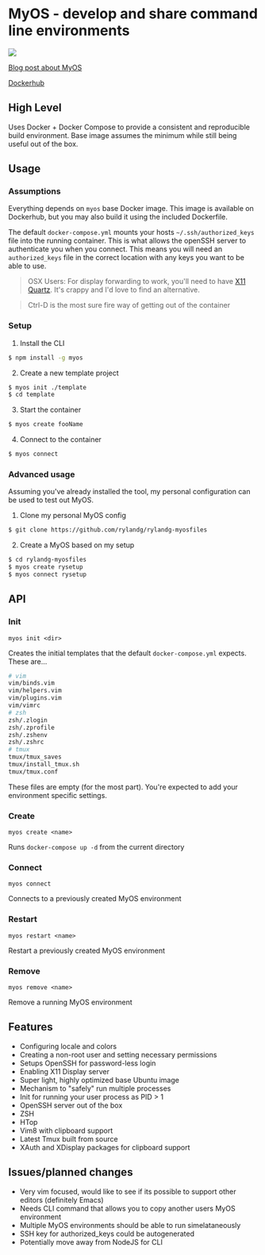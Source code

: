# MyOS - develop and share command line environments

![](https://www.cdevn.com/assets/static/myos.e903f9a.3875bee.png)

[Blog post about MyOS](https://cdevn.com/my-os)

[Dockerhub](https://cloud.docker.com/repository/docker/rylandg/myos)

## High Level

Uses Docker + Docker Compose to provide a consistent and reproducible build environment. Base image assumes the minimum while still being useful out of the box.

## Usage

### Assumptions

Everything depends on `myos` base Docker image. This image is available on Dockerhub, but you may also build it using the included Dockerfile.

The default `docker-compose.yml` mounts your hosts `~/.ssh/authorized_keys` file into the running container. This is what allows the openSSH server to authenticate you when you connect. This means you will need an `authorized_keys` file in the correct location with any keys you want to be able to use.

> OSX Users: For display forwarding to work, you'll need to have [X11 Quartz](http://osxdaily.com/2012/12/02/x11-mac-os-x-xquartz/). It's crappy and I'd love to find an alternative.

> Ctrl-D is the most sure fire way of getting out of the container

### Setup

1. Install the CLI

```bash
$ npm install -g myos
```

2. Create a new template project

```bash
$ myos init ./template
$ cd template
```

3. Start the container

```bash
$ myos create fooName
```

4. Connect to the container

```bash
$ myos connect
```

### Advanced usage

Assuming you've already installed the tool, my personal configuration can be used to test out MyOS.

1. Clone my personal MyOS config

```bash
$ git clone https://github.com/rylandg/rylandg-myosfiles
```

2. Create a MyOS based on my setup

```bash
$ cd rylandg-myosfiles
$ myos create rysetup
$ myos connect rysetup
```

## API

### Init
`myos init <dir>`

Creates the initial templates that the default `docker-compose.yml` expects. These are...

```bash
# vim
vim/binds.vim
vim/helpers.vim
vim/plugins.vim
vim/vimrc
# zsh
zsh/.zlogin
zsh/.zprofile
zsh/.zshenv
zsh/.zshrc
# tmux
tmux/tmux_saves
tmux/install_tmux.sh
tmux/tmux.conf
```

These files are empty (for the most part). You're expected to add your environment specific settings.

### Create
`myos create <name>`

Runs `docker-compose up -d` from the current directory

### Connect
`myos connect`

Connects to a previously created MyOS environment


### Restart

`myos restart <name>`

Restart a previously created MyOS environment

### Remove

`myos remove <name>`

Remove a running MyOS environment

## Features

* Configuring locale and colors
* Creating a non-root user and setting necessary permissions
* Setups OpenSSH for password-less login
* Enabling X11 Display server
* Super light, highly optimized base Ubuntu image
* Mechanism to "safely" run multiple processes
* Init for running your user process as PID > 1
* OpenSSH server out of the box
* ZSH
* HTop
* Vim8 with clipboard support
* Latest Tmux built from source
* XAuth and XDisplay packages for clipboard support


## Issues/planned changes

* Very vim focused, would like to see if its possible to support other editors (definitely Emacs)
* Needs CLI command that allows you to copy another users MyOS environment
* Multiple MyOS environments should be able to run simelataneously
* SSH key for authorized_keys could be autogenerated
* Potentially move away from NodeJS for CLI